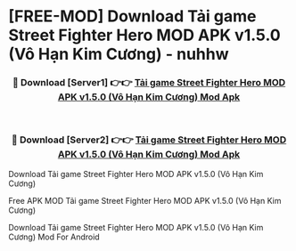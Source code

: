 # [FREE-MOD] Download Tải game Street Fighter Hero MOD APK v1.5.0 (Vô Hạn Kim Cương) - nuhhw


<div align="center">
<h3>🔴 Download [Server1] 👉👉 <a href="https://apk-comot.site?title=Tải_game_Street_Fighter_Hero_MOD_APK_v1.5.0_(Vô_Hạn_Kim_Cương)">Tải game Street Fighter Hero MOD APK v1.5.0 (Vô Hạn Kim Cương) Mod Apk</a></h3><br>

<h3>🔴 Download [Server2] 👉👉 <a href="https://apk-comot.site?title=Tải_game_Street_Fighter_Hero_MOD_APK_v1.5.0_(Vô_Hạn_Kim_Cương)">Tải game Street Fighter Hero MOD APK v1.5.0 (Vô Hạn Kim Cương) Mod Apk</a></h3>
</div>



Download Tải game Street Fighter Hero MOD APK v1.5.0 (Vô Hạn Kim Cương) 

Free APK MOD Tải game Street Fighter Hero MOD APK v1.5.0 (Vô Hạn Kim Cương) 

Download Tải game Street Fighter Hero MOD APK v1.5.0 (Vô Hạn Kim Cương) Mod For Android
